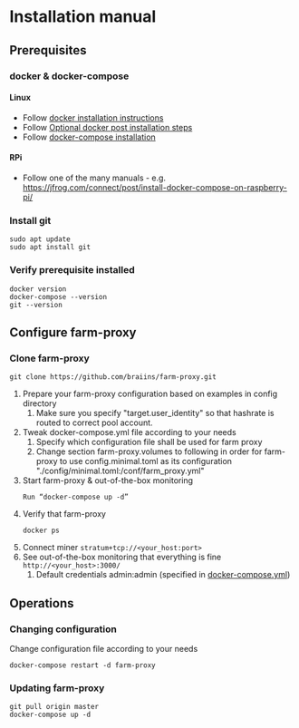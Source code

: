 # Installation manual

## Prerequisites
### docker & docker-compose
#### Linux
- Follow [docker installation instructions](https://docs.docker.com/engine/install/ubuntu/)
- Follow [Optional docker post installation steps](https://docs.docker.com/engine/install/linux-postinstall/#manage-docker-as-a-non-root-user)
- Follow [docker-compose installation](https://docs.docker.com/compose/install/)

#### RPi
- Follow one of the many manuals - e.g. https://jfrog.com/connect/post/install-docker-compose-on-raspberry-pi/

### Install git
```
sudo apt update
sudo apt install git
```

### Verify prerequisite installed
```
docker version
docker-compose --version
git --version
```

## Configure farm-proxy
### Clone farm-proxy
```
git clone https://github.com/braiins/farm-proxy.git
```
1. Prepare your farm-proxy configuration based on examples in config directory
   1. Make sure you specify "target.user_identity" so that hashrate is routed to correct pool account.     
3. Tweak docker-compose.yml file according to your needs
   1. Specify which configuration file shall be used for farm proxy
   2. Change section farm-proxy.volumes to following in order for farm-proxy to use config.minimal.toml as its configuration  "./config/minimal.toml:/conf/farm_proxy.yml"
4. Start farm-proxy & out-of-the-box monitoring
   ```
   Run “docker-compose up -d”
   ```
4. Verify that farm-proxy
   ```
   docker ps
   ```
5. Connect miner ```stratum+tcp://<your_host:port>```
6. See out-of-the-box monitoring that everything is fine ```http://<your_host>:3000/```
   1. Default credentials admin:admin (specified in [docker-compose.yml](/docker-compose.yml))

## Operations
### Changing configuration
Change configuration file according to your needs
```
docker-compose restart -d farm-proxy
```
### Updating farm-proxy
```
git pull origin master
docker-compose up -d
```

